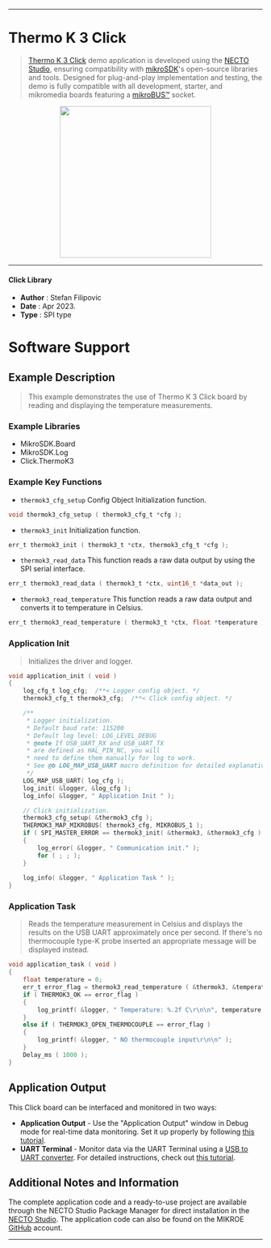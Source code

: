 
---
# Thermo K 3 Click

> [Thermo K 3 Click](https://www.mikroe.com/?pid_product=MIKROE-5605) demo application is developed using
the [NECTO Studio](https://www.mikroe.com/necto), ensuring compatibility with [mikroSDK](https://www.mikroe.com/mikrosdk)'s
open-source libraries and tools. Designed for plug-and-play implementation and testing, the demo is fully compatible with
all development, starter, and mikromedia boards featuring a [mikroBUS&trade;](https://www.mikroe.com/mikrobus) socket.

<p align="center">
  <img src="https://www.mikroe.com/?pid_product=MIKROE-5605&image=1" height=300px>
</p>

---

#### Click Library

- **Author**        : Stefan Filipovic
- **Date**          : Apr 2023.
- **Type**          : SPI type

# Software Support

## Example Description

> This example demonstrates the use of Thermo K 3 Click board by reading and displaying the temperature measurements.

### Example Libraries

- MikroSDK.Board
- MikroSDK.Log
- Click.ThermoK3

### Example Key Functions

- `thermok3_cfg_setup` Config Object Initialization function.
```c
void thermok3_cfg_setup ( thermok3_cfg_t *cfg );
```

- `thermok3_init` Initialization function.
```c
err_t thermok3_init ( thermok3_t *ctx, thermok3_cfg_t *cfg );
```

- `thermok3_read_data` This function reads a raw data output by using the SPI serial interface.
```c
err_t thermok3_read_data ( thermok3_t *ctx, uint16_t *data_out );
```

- `thermok3_read_temperature` This function reads a raw data output and converts it to temperature in Celsius.
```c
err_t thermok3_read_temperature ( thermok3_t *ctx, float *temperature );
```

### Application Init

> Initializes the driver and logger.

```c
void application_init ( void )
{
    log_cfg_t log_cfg;  /**< Logger config object. */
    thermok3_cfg_t thermok3_cfg;  /**< Click config object. */

    /** 
     * Logger initialization.
     * Default baud rate: 115200
     * Default log level: LOG_LEVEL_DEBUG
     * @note If USB_UART_RX and USB_UART_TX 
     * are defined as HAL_PIN_NC, you will 
     * need to define them manually for log to work. 
     * See @b LOG_MAP_USB_UART macro definition for detailed explanation.
     */
    LOG_MAP_USB_UART( log_cfg );
    log_init( &logger, &log_cfg );
    log_info( &logger, " Application Init " );

    // Click initialization.
    thermok3_cfg_setup( &thermok3_cfg );
    THERMOK3_MAP_MIKROBUS( thermok3_cfg, MIKROBUS_1 );
    if ( SPI_MASTER_ERROR == thermok3_init( &thermok3, &thermok3_cfg ) )
    {
        log_error( &logger, " Communication init." );
        for ( ; ; );
    }
    
    log_info( &logger, " Application Task " );
}
```

### Application Task

> Reads the temperature measurement in Celsius and displays the results on the USB UART approximately once per second.
If there's no thermocouple type-K probe inserted an appropriate message will be displayed instead.

```c
void application_task ( void )
{
    float temperature = 0;
    err_t error_flag = thermok3_read_temperature ( &thermok3, &temperature );
    if ( THERMOK3_OK == error_flag )
    {
        log_printf( &logger, " Temperature: %.2f C\r\n\n", temperature );
    }
    else if ( THERMOK3_OPEN_THERMOCOUPLE == error_flag )
    {
        log_printf( &logger, " NO thermocouple input\r\n\n" );
    }
    Delay_ms ( 1000 );
}
```

## Application Output

This Click board can be interfaced and monitored in two ways:
- **Application Output** - Use the "Application Output" window in Debug mode for real-time data monitoring.
Set it up properly by following [this tutorial](https://www.youtube.com/watch?v=ta5yyk1Woy4).
- **UART Terminal** - Monitor data via the UART Terminal using
a [USB to UART converter](https://www.mikroe.com/click/interface/usb?interface*=uart,uart). For detailed instructions,
check out [this tutorial](https://help.mikroe.com/necto/v2/Getting%20Started/Tools/UARTTerminalTool).

## Additional Notes and Information

The complete application code and a ready-to-use project are available through the NECTO Studio Package Manager for 
direct installation in the [NECTO Studio](https://www.mikroe.com/necto). The application code can also be found on
the MIKROE [GitHub](https://github.com/MikroElektronika/mikrosdk_click_v2) account.

---
